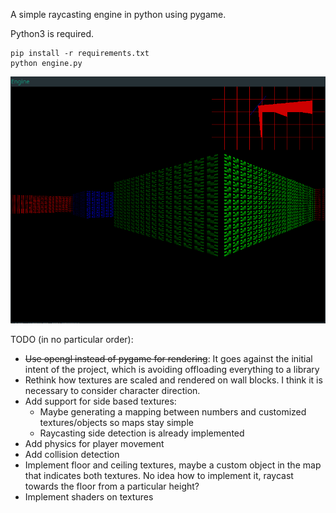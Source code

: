 A simple raycasting engine in python using pygame. 

Python3 is required.

```
pip install -r requirements.txt
python engine.py
```

![Engine sample](readme/sample.png)


TODO (in no particular order):

* ~~Use opengl instead of pygame for rendering~~: It goes against the initial intent of the project, which is avoiding offloading everything to a library
* Rethink how textures are scaled and rendered on wall blocks. I think it is necessary to consider character direction.
* Add support for side based textures:
    * Maybe generating a mapping between numbers and customized textures/objects so maps stay simple
    * Raycasting side detection is already implemented
* Add physics for player movement
* Add collision detection
* Implement floor and ceiling textures, maybe a custom object in the map that indicates both textures. No idea how to implement it, raycast towards the floor from a particular height?
* Implement shaders on textures
